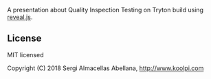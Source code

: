 A presentation about Quality Inspection Testing on Tryton  build using
[reveal.js](http://lab.hakim.se/reveal-js/).

## License

MIT licensed

Copyright (C) 2018 Sergi Almacellas Abellana, http://www.koolpi.com

